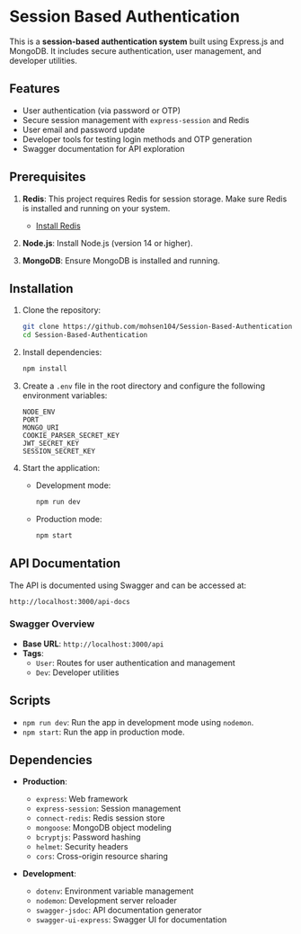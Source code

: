 
# Session Based Authentication

This is a **session-based authentication system** built using Express.js and MongoDB. It includes secure authentication, user management, and developer utilities.

## Features

- User authentication (via password or OTP)
- Secure session management with `express-session` and Redis
- User email and password update
- Developer tools for testing login methods and OTP generation
- Swagger documentation for API exploration

## Prerequisites

1. **Redis**: This project requires Redis for session storage. Make sure Redis is installed and running on your system.
   - [Install Redis](https://redis.io/docs/getting-started/installation/)

2. **Node.js**: Install Node.js (version 14 or higher).

3. **MongoDB**: Ensure MongoDB is installed and running.

## Installation

1. Clone the repository:

   ```bash
   git clone https://github.com/mohsen104/Session-Based-Authentication.git
   cd Session-Based-Authentication
   ```

2. Install dependencies:

   ```bash
   npm install
   ```

3. Create a `.env` file in the root directory and configure the following environment variables:

   ```env
   NODE_ENV
   PORT
   MONGO_URI
   COOKIE_PARSER_SECRET_KEY
   JWT_SECRET_KEY
   SESSION_SECRET_KEY
   ```

4. Start the application:

   - Development mode:

     ```bash
     npm run dev
     ```

   - Production mode:

     ```bash
     npm start
     ```

## API Documentation

The API is documented using Swagger and can be accessed at:

```
http://localhost:3000/api-docs
```

### Swagger Overview

- **Base URL**: `http://localhost:3000/api`
- **Tags**:
  - `User`: Routes for user authentication and management
  - `Dev`: Developer utilities

## Scripts

- `npm run dev`: Run the app in development mode using `nodemon`.
- `npm start`: Run the app in production mode.

## Dependencies

- **Production**:
  - `express`: Web framework
  - `express-session`: Session management
  - `connect-redis`: Redis session store
  - `mongoose`: MongoDB object modeling
  - `bcryptjs`: Password hashing
  - `helmet`: Security headers
  - `cors`: Cross-origin resource sharing

- **Development**:
  - `dotenv`: Environment variable management
  - `nodemon`: Development server reloader
  - `swagger-jsdoc`: API documentation generator
  - `swagger-ui-express`: Swagger UI for documentation
